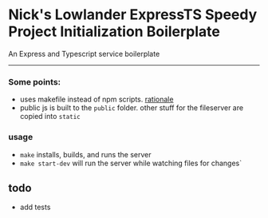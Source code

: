 

# Nick's Lowlander ExpressTS Speedy Project Initialization Boilerplate
An Express and Typescript service boilerplate

---

### Some points:
- uses makefile instead of npm scripts. [rationale](https://spin.atomicobject.com/2021/03/22/makefiles-vs-package-json-scripts/)
- public js is built to the `public` folder. other stuff for the fileserver are copied into `static`

### usage
- `make` installs, builds, and runs the server
- `make start-dev` will run the server while watching files for changes`

## todo
- add tests
